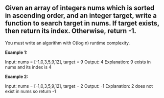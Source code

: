 ## **Given an array of integers nums which is sorted in ascending order, and an integer target, write a function to search target in nums. If target exists, then return its index. Otherwise, return -1.**

You must write an algorithm with O(log n) runtime complexity.

 
**Example 1:**

Input: nums = [-1,0,3,5,9,12], target = 9
Output: 4
Explanation: 9 exists in nums and its index is 4

**Example 2:**

Input: nums = [-1,0,3,5,9,12], target = 2
Output: -1
Explanation: 2 does not exist in nums so return -1
